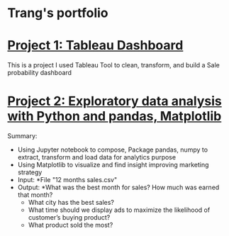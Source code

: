 # Trang's portfolio

# [Project 1: Tableau Dashboard](https://public.tableau.com/app/profile/trang9503)
This is a project I used Tableau Tool to clean, transform, and build a Sale probability dashboard


# [Project 2: Exploratory data analysis with Python and pandas, Matplotlib](https://github.com/Trangnguyen0824/ETL-Data-by-Python-Pandas)                     
Summary:
* Using Jupyter notebook to compose, Package pandas, numpy to extract, transform and load data for analytics purpose
* Using Matplotlib to visualize and find insight improving marketing strategy  
* Input: 
  *File "12 months sales.csv"
* Output:
  *What was the best month for sales? How much was earned that month?
  * What city has the best sales?
  * What time should we display ads to maximize the likelihood of customer’s buying product?
  * What product sold the most? 
